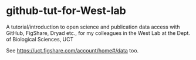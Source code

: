 # github-tut-for-West-lab
A tutorial/introduction to open science and publication data access with GitHub, FigShare, Dryad etc., for my colleagues in the West Lab at the Dept. of Biological Sciences, UCT

See <https://uct.figshare.com/account/home#/data> too.
